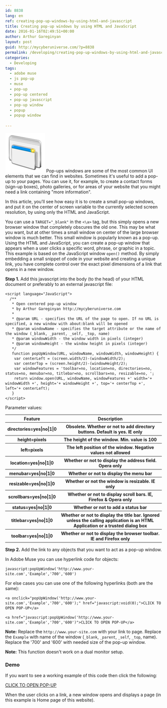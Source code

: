 ```yaml
---
id: 8838
lang: en
ref: creating-pop-up-windows-by-using-html-and-javascript
title: Creating pop-up windows by using HTML and JavaScript
date: 2016-01-16T02:49:51+00:00
author: Arthur Gareginyan
layout: post
guid: http://mycyberuniverse.com/?p=8838
permalink: /developing/creating-pop-up-windows-by-using-html-and-javascript.html
categories:
  - Developing
tags:
  - adobe muse
  - js pop-up
  - muse
  - pop-up
  - pop-up centered
  - pop-up javascript
  - pop-up window
  - popup
  - popup window

---
```


![thumb](/images/pop-up.png)
Pop-ups windows are some of the most common UI elements that we can find in websites. Sometimes it's useful to add a pop-up to your pages. You can use it, for example, to create a contact forms (sign-up boxes), photo galleries, or for areas of your website that you might need a link containing "more information".


In this article, you’ll see how easy it is to create a small pop-up windows, and put it on the center of screen variable to the currently selected screen resolution, by using only the HTML and JavaScript.

You can use a `TARGET="_blank"` in the `<\a>` tag, but this simply opens a new browser window that completely obscures the old one. This may be what you want, but at other times a small window on center of the large browser window is much better. This small window is popularly known as a pop-up. Using the HTML and JavaScript, you can create a pop-up window that appears when a user clicks a specific word, phrase, or graphic in a topic. This example is based on the JavaScript window `open()` method. By simply embedding a small snippet of code in your website and creating a unique link, you have complete control over the exact pixel dimensions of a link that opens in a new window.


**Step 1.** Add this javascript into the body (to the head) of your HTML document or preferably to an external javascript file:

```
<script language="JavaScript">
  /**
   * Open centered pop-up window
   * by Arthur Gareginyan http://mycyberuniverse.com
   *
   * @param URL - specifies the URL of the page to open. If no URL is specified, a new window with about:blank will be opened
   * @param windowName - specifies the target attribute or the name of the window (_blank, _parent, _self, _top, name)
   * @param windowWidth - the window width in pixels (integer)
   * @param windowHeight - the window height in pixels (integer)
   */
   function popUpWindow(URL, windowName, windowWidth, windowHeight) {
	var centerLeft = (screen.width/2)-(windowWidth/2);
	var centerTop = (screen.height/2)-(windowHeight/2);
	var windowFeatures = 'toolbar=no, location=no, directories=no, status=no, menubar=no, titlebar=no, scrollbars=no, resizable=no, ';
	return window.open(URL, windowName, windowFeatures +' width='+ windowWidth +', height='+ windowHeight +', top='+ centerTop +', left='+ centerLeft);
   } 
</script>
```


Parameter values:

<table>
  <tr>
    <th>Feature</th>
    <th>Description</th>
  </tr>
    <th>directories=yes|no|1|0</th>
    <th>Obsolete. Whether or not to add directory buttons. Default is yes. IE only</th>
  </tr>
  <tr>
    <th>height=pixels</th>
    <th>The height of the window. Min. value is 100</th>
  </tr>
  <tr>
    <th>left=pixels</th>
    <th>The left position of the window. Negative values not allowed</th>
  </tr>
  <tr>
    <th>location=yes|no|1|0</th>
    <th>Whether or not to display the address field. Opera only</th>
  </tr>
  <tr>
    <th>menubar=yes|no|1|0</th>
    <th>Whether or not to display the menu bar</th>
  </tr>
  <tr>
    <th>resizable=yes|no|1|0</th>
    <th>Whether or not the window is resizable. IE only</th>
  </tr>
  <tr>
    <th>scrollbars=yes|no|1|0</th>
    <th>Whether or not to display scroll bars. IE, Firefox & Opera only</th>
  </tr>
  <tr>
    <th>status=yes|no|1|0</th>
    <th>Whether or not to add a status bar</th>
  </tr>
  <tr>
    <th>titlebar=yes|no|1|0</th>
    <th>Whether or not to display the title bar. Ignored unless the calling application is an HTML Application or a trusted dialog box</th>
  </tr>
  <tr>
    <th>toolbar=yes|no|1|0</th>
    <th>Whether or not to display the browser toolbar. IE and Firefox only</th>
  </tr>
</table>


**Step 2.** Add the link to any objects that you want to act as a pop-up window.

In Adobe Muse you can use hyperlink code for objects:

```
javascript:popUpWindow('http://www.your-site.com','Example','700','600')
```

For else cases you can use one of the following hyperlinks (both are the same):

```
<a onclick="popUpWindow('http://www.your-site.com','Example','700','600');" href="javascript:void(0);">CLICK TO OPEN POP-UP</a>
```

```
<a href="javascript:popUpWindow('http://www.your-site.com','Example','700','600')">CLICK TO OPEN POP-UP</a>
```

**Note:** Replace the `http://www.your-site.com` with your link to page. Replace the `Example` with name of the window (`_blank`, `_parent`, `_self`, `_top`, name). Replace the '700' and '600' with needed size of the pop-up window. 

**Note:** This function doesn't work on a dual monitor setup.


### Demo

If you want to see a working example of this code then click the following:

<script language="JavaScript">
  /**
   * Open centered pop-up window
   * by Arthur Gareginyan http://mycyberuniverse.com
   *
   * @param URL - specifies the URL of the page to open. If no URL is specified, a new window with about:blank will be opened
   * @param windowName - specifies the target attribute or the name of the window (_blank, _parent, _self, _top, name)
   * @param windowWidth - the window width in pixels (integer)
   * @param windowHeight - the window height in pixels (integer)
   */
   function popUpWindow(URL, windowName, windowWidth, windowHeight) {
	var centerLeft = (screen.width/2)-(windowWidth/2);
	var centerTop = (screen.height/2)-(windowHeight/2);
	var windowFeatures = 'toolbar=no, location=no, directories=no, status=no, menubar=no, titlebar=no, scrollbars=no, resizable=no, ';
	return window.open(URL, windowName, windowFeatures +' width='+ windowWidth +', height='+ windowHeight +', top='+ centerTop +', left='+ centerLeft);
   } 
</script>

<a href="javascript:popUpWindow('http://www.mycyberuniverse.com','Example','700','600')">CLICK TO OPEN POP-UP</a>

When the user clicks on a link, a new window opens and displays a page (in this example is Home  page of this website).
